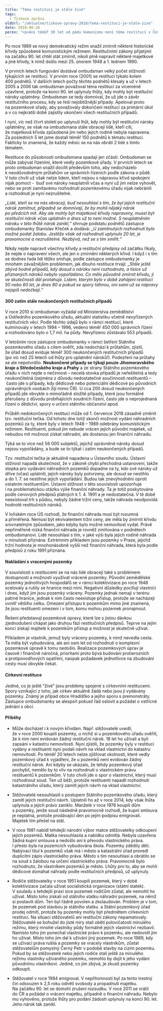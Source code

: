 ```yaml
---
title: "Téma restitucí je stále živé"
tags:
  - Tisková zpráva
oldUrl: "/aktualne/tiskove-zpravy-2018/tema-restituci-je-stale-zive"
date: 2018-06-26
perex: "<p>Ani téměř 30 let od pádu komunismu není téma restitucí v České republice skončeno. Na ombudsmana se stále obracejí lidé o pomoc a radu, jak dosáhnout nápravy majetkových křivd. Pro většinu z nich už je ale pozdě.</p>"
---
```


<!-- imported from the old website -->

<p>Po roce 1989 se nový demokratický režim snažil zmírnit některé historické křivdy způsobené komunistickým režimem. Restitučními zákony přijatými na začátku 90. let chtěl stát zmírnit, nikoli plně napravit některé majetkové a jiné křivdy, k nimž došlo mezi 25. únorem 1948 a 1. lednem 1990. </p> <p>V prvních letech fungování dostával ombudsman velký počet stížností týkajících se restitucí. V prvním roce (2001) se restitucí týkalo kolem 400 podnětů. V dalších letech počty těchto podnětů klesaly a už v letech 2005 a 2006 tak ombudsman považoval téma restitucí za víceméně uzavřené, protože na konci 90. let uplynuly lhůty, kdy mohly být restituční nároky uplatněny. Ombudsman se tedy domníval, že už jde o závěr restitučního procesu, kdy se řeší nejobtížnější případy. Apeloval proto na pozemkové úřady, aby považovaly dokončení restitucí za primární úkol a v co nejkratší době zajistily ukončení všech restitučních případů.</p> <p>I nyní, víc než čtvrt století po uplynutí lhůt, kdy mohly být restituční nároky uplatněny, se však na ombudsmana stále obracejí lidé, kteří cítí, že majetková křivda způsobená jim nebo jejich rodině nebyla napravena. Za posledních 5 let jsme dostali téměř 150 podnětů k tématu restitucí. Fakticky to znamená, že každý měsíc se na nás obrátí 2 lidé s tímto tématem.</p> <p>Restituce do působnosti ombudsmana spadají jen zčásti. Ombudsman se může zabývat řízeními, které vedly pozemkové úřady. V prvních letech se proto ombudsman snažil docílit především toho, aby nedocházelo k neodůvodněným průtahům ve správních řízeních podle zákona o půdě. V tuto chvíli už však nelze lidem, kteří nejsou s nápravou křivd spokojeni nijak pomoct -  buď své nároky neuplatnili včas a nyní už jim nelze vyhovět, nebo se proti zamítavému rozhodnutí pozemkovému úřadu nijak nebránili a rozhodnutí je nyní nezrušitelné.</p> <p><i>„Lidé, kteří se na nás obracejí, buď nesouhlasí s tím, že byl jejich restituční nárok zamítnut, případně se domnívají, že by mohli nějaký nárok po předcích mít. Aby ale mohly být majetkové křivdy napraveny, musel být restituční nárok včas uplatněn a dnes už to není možné. S neuplatněním nároku v této lhůtě nárok zanikl,“</i> shrnuje podstatu podnětů zástupce ombudsmanky Stanislav Křeček a dodává: <i>„U zamítnutých rozhodnutí bylo možné podat žalobu. Jestliže však od rozhodnutí uplynulo 20 let, je pravomocné a nezrušitelné. Nezbývá, než se s tím smířit.“</i></p> <p>Nikdy nejde napravit všechny křivdy a restituční předpisy od začátku říkaly, že nejde o napravení všech, ale jen o zmírnění některých křivd. I když i s tím se dodnes řada lidí těžko smiřuje, podle zástupce ombudsmanky je mnohem závažnějším problémem, jak dlouho restituce trvají: <i>„Stále ještě zbývá hodně případů, kdy dosud o nároku není rozhodnuto, a tisíce už přiznaných nároků nebylo vypořádáno. Co mělo původně zmírnit křivdu, ji ve skutečnosti dál protahuje. Lidem, kterým bylo v době zahájení restitucí 50 nebo 60 let, je dnes 80 a pokud se spory táhnou, oni sami už se nápravy nejspíš nedočkají.“</i></p> <h4>300 zatím stále neukončených restitučních případů</h4> <p>V roce 2010 si ombudsman vyžádal od Ministerstva zemědělství a Ústředního pozemkového úřadu, aktuální statistiku včetně nevyřízených restitučních věcí. Podle těchto údajů bylo v rámci restitucí, které kulminovaly v letech 1994 – 1996, vedeno téměř 450 000 správních řízení a rozhodováno bylo o 1,7 mil. ha půdy. Nevyřízeno zůstávalo 553 případů. </p> <p>V letošním roce zástupce ombudsmanky v rámci šetření Státního pozemkového úřadu s cílem ověřit, zda nedochází k průtahům, zjistil, že úřad dosud eviduje téměř 300 neukončených restitučních případů (po víc než 25 letech od lhůty pro uplatnění nároků!). Podezření na průtahy se ale nepotvrdilo. <b>Neukončené případy se týkají pouze Jihomoravského kraje a Středočeského kraje a Prahy</b> a ze strany Státního pozemkového úřadu v nich nejde o nečinnost – necelá stovka případů je neřešitelná a tedy neukončitelná (zejména z důvodu nedostatečné součinnosti restituentů – často jde o případy, kdy dědicové nebo potenciální dědicové po původních oprávněných osobách žijí mimo ČR). U cca 200 dosud neukončených případů jde obvykle o mimořádně složité případy, které jsou formálně přerušeny z důvodu probíhajících soudních řízení, často jde o neprojednaná řízení o dědictví, spory o určení státního občanství apod. </p> <p>Průběh nedokončených restitucí může od 1. července 2018 zásadně změnit tzv. restituční tečka. Od tohoto dne totiž skončí možnost vydání náhradních pozemků za ty, které byly v letech 1948 – 1989 odebrány komunistickým režimem. Restituenti, pokud jim nebude vrácen jejich původní majetek, už nebudou mít možnost získat náhradní, ale dostanou jen finanční náhradu.</p> <p>Týká se to více než 56 000 subjektů, jejichž oprávněné nároky dosud nejsou vypořádány, a bude se to týkat i zatím neukončených případů.</p> <p>Tzv. restituční tečka je aktuálně napadena u Ústavního soudu. Ústavní stížnost napadá skutečnost, že v zákoně chybí přechodná ustanovení, takže stopka pro vydávání náhradních pozemků dopadne na ty, kdo své nároky už dříve (včas) uplatnili, jejich nároky byly potvrzeny, ale dosud se nestihlo a do 1. 7. se nestihne jejich vypořádání. Budou tak znevýhodněni oproti ostatním restituentům. Ústavní stížnost v této souvislosti upozorňuje i na problematickou otázku výše finanční náhrady. Ta je totiž poskytována podle cenových předpisů platných k 1. 4. 1991 a je nedostatečná. V té době neexistoval trh s půdou, nebyly žádné tržní ceny, takže náhrada neodpovídá hodnotě restitučních nároků. </p> <p>V loňském roce ÚS rozhodl, že finanční náhrada musí být rozumná a přiměřená. Nemusí být ekvivalentem tržní ceny, ale měla by zmírnit křivdu srovnatelným způsobem, jako kdyby bylo možné nemovitost vydat. Právě nepřiměřeně nízká finanční náhrada je rovněž zmiňována v podnětech ombudsmanovi. Lidé nesouhlasí s tím, v jaké výši byla jejich rodině náhrada v minulosti přiznána. Extrémním příkladem jsou pozemky v Praze, jejichž tržní hodnota je mnohonásobně vyšší než finanční náhrada, která byla podle předpisů z roku 1991 přiznána.</p> <h4>Nakládání s vracenými pozemky</h4> <p>V souvislosti s restitucemi se na nás lidé obracejí také s problémem dostupnosti a možnosti využívat vrácené pozemky. Původní zemědělské pozemky jednotlivých hospodářů se v rámci kolektivizace po roce 1948 scelovaly a rušily se hranice mezi nimi. Negativní důsledky pociťují vlastníci i dnes, když jim jsou pozemky vráceny. Pozemky jednak nemají v terénu patrné hranice, jednak k nim často neexistuje přístup, protože se nacházejí uvnitř většího celku. Omezení přístupu k pozemkům mimo jiné znamená, že jsou restituenti omezeni i v tom, komu mohou pozemek pronajmout.</p> <p>Řešení představují pozemkové úpravy, které lze s jistou dávkou zjednodušení chápat jako druhou fázi restitučních předpisů. Teprve na jejím konci získají majitelé k pozemkům přístup a možnost je skutečně užívat. </p> <p>Příkladem je vlastník, jemuž byly vráceny pozemky, k nimž nevedla cesta. Ta měla být vybudována, ale ani osm let od rozhodnutí o komplexní pozemkové úpravě k tomu nedošlo. Realizace pozemkových úprav je časově i finančně náročná, prioritami proto bývá budování protierozních a protipovodňových opatření, naopak požadavek jednotlivce na zbudování cesty musí obvykle čekat. </p> <h4>Církevní restituce</h4> <p>Jediné, co je ještě &quot;živé&quot; jsou problémy spojené s církevními restitucemi. Spory vznikající z toho, jak církev aktuálně žádá nebo jsou jí vydávány pozemky. Známý je případ obce Hradišťko a jejího sporu s premonstráty. Zástupce ombudsmanky se alespoň pokusil řád oslovit a požádat o vstřícné jednání s obcí. </p> <h4>Příběhy</h4><ul><li>Může docházet i k novým křivdám. Např. stěžovatelé uvedli, že v roce 2000 koupili pozemky, u nichž si u pozemkového úřadu ověřili, že k nim není evidován žádný restituční nárok. 18 let ho užívali a byli zapsáni v katastru nemovitostí. Nyní zjistili, že pozemky byly v restituci vydány a restituenti nyní podali návrh na vklad vlastnictví do katastru nemovitostí. Po téměř 20 letech nelze zjišťovat okolnosti, které vedly pozemkový úřad k vyjádření, že u pozemků není evidován žádný restituční nárok. Ani kdyby se ukázalo, že tehdy pozemkový úřad pochybil, nemělo by to vliv na rozhodnutí o vlastnickém právu restituentů k pozemkům. V tuto chvíli jde o spor o vlastnictví, který musí rozhodnout soud. Ten už běží, protože restituenti napadli rozhodnutí katastrálního úřadu, který zamítl jejich návrh na vklad vlastnictví.</li></ul><ul><li>Stěžovatelé nesouhlasili s postupem Státního pozemkového úřadu, který zamítl jejich restituční návrh. Uplatnili ho až v roce 2014, kdy však lhůta uplynula a jejich právo zaniklo. Manželé v roce 1976 koupili dům s pozemky, jenže soud následně pravomocně rozhodl, že kupní smlouva je neplatná, protože prodávající den po jejím podpisu emigrovali. Majetek tím přešel na stát.</li></ul><ul><li>V roce 1981 nabídl tehdejší národní výbor matce stěžovatelky odkoupení jejích pozemků. Matka nesouhlasila a nabídku odmítla. Nebyla uzavřena žádná kupní smlouva a nedošlo ani k převodu vlastnického práva. I přesto byla na pozemcích vybudována škola. Pozemky zdědily děti. Nabývací titul k pozemků však má i město a katastrální úřad provedl duplicitní zápis vlastnického práva. Město s tím nesouhlasí a obrátilo se na soud s žalobou na určení vlastnického práva. Pravomocně bylo rozhodnuto, že vlastníkem pozemků je město. Lhůty pro to, aby se mohli dědicové domáhat náhrady podle restitučních předpisů, už uplynuly.</li></ul><ul><li>Rodiče stěžovatelky v roce 1951 koupili pozemek, který v době kolektivizace začala užívat socialistická organizace (státní statek). V souladu s tehdejší praxí sice pozemek rodičům zůstal, ale nemohli ho užívat. Místo toho získali od státního statku náhradní pozemek, na němž si postavili dům. Ten byl řádně povolen a zkolaudován. Problém je v tom, že pozemek pod stavbou je státního statku  a Státní pozemkový úřad prodej odmítl, protože by pozemky mohly být předmětem církevních restitucí. Na situaci stěžovatelů ani restituční zákony nepamatovaly. Stěžovatelé se bohužel do jisté míry stali obětí polovičatosti minulého režimu, který mnohé vlastníky půdy formálně jejich vlastnictví nezbavil. Namísto toho jim ponechal vlastnické právo k pozemku, ale nedovolil jim ho užívat. Místo toho jim dal k užívání jiný pozemek. Po roce 1989, kdy se užívací práva rušila a pozemky se vracely vlastníkům, zůstal stěžovatelům pomyslný Černý Petr v podobě stavby na cizím pozemku. Pokud by se stěžovatelé nebo jejich rodiče stali ještě za minulého režimu vlastníky užívaného pozemku, nemohlo by dojít k jeho vydání původnímu vlastníkovi. Jediné, co jim zbývá, je zkusit pozemky odkoupit.</li></ul><ul><li>Stěžovatel v roce 1984 emigroval. V nepřítomnosti byl za tento trestný čin odsouzen k 2,5 roku odnětí svobody a propadnutí majetku. Na začátku 90. let se domohl zrušení rozsudku. V roce 2011 se vrátil do ČR a požádal o vrácení majetku, případně o finanční náhradu. Nebylo mu vyhověno, protože lhůty pro podání žádosti uplynuly na konci 90. let. Jeho nárok tak zanikl.</li></ul><p></p><p></p>
